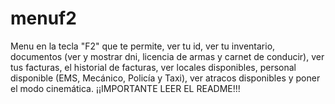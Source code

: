 # menuf2
Menu en la tecla "F2" que te permite, ver tu id, ver tu inventario, documentos (ver y mostrar dni, licencia de armas y carnet de conducir), ver tus facturas, el historial de facturas, ver locales disponibles, personal disponible (EMS, Mecánico, Policía y Taxi), ver atracos disponibles y poner el modo cinemática. ¡¡IMPORTANTE LEER EL README!!!
